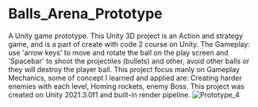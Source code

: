 # Balls_Arena_Prototype
 A Unity game prototype.
 This Unity 3D project is an Action and strategy game, and is a part of create with code 2 course on Unity.
 The Gameplay: use 'arrow keys' to move and rotate the ball on the play screen and 'Spacebar' to shoot the projectiles (bullets) and other, avoid other balls or they  will destroy the player ball.
 This project focus manly on Gameplay Mechanics, some of concept I learned and applied are: Creating harder enemies with each level, Homing rockets, enemy Boss.
 This project was created on Unity 2021.3.0f1 and built-in render pipeline.
![Prototype_4](https://user-images.githubusercontent.com/101067760/209030865-90aa6ca8-03cd-468a-b564-4ec57708a467.png)
